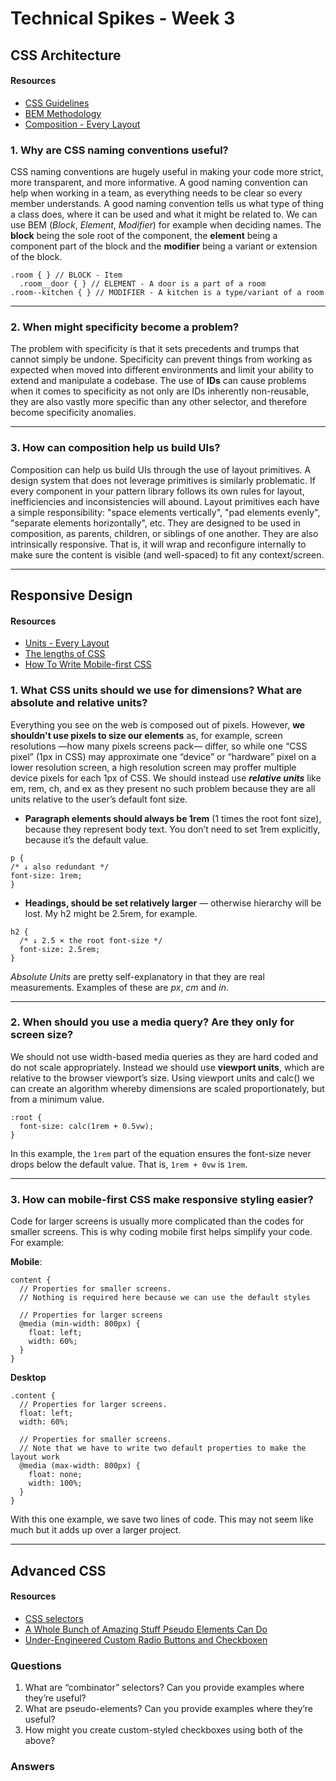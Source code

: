 # Technical Spikes - Week 3 #

## CSS Architecture

#### Resources
- [CSS Guidelines](https://cssguidelin.es/)
- [BEM Methodology](http://getbem.com/introduction/)
- [Composition - Every Layout](https://every-layout.dev/rudiments/composition/)

### 1. Why are CSS naming conventions useful?

CSS naming conventions are hugely useful in making your code more strict, more transparent, and more informative. A good naming convention can help when working in a team, as everything needs to be clear so every member understands. A good naming convention tells us what type of thing a class does, where it can be used and what it might be related to. We can use BEM (_Block_, _Element_, _Modifier_) for example when deciding names. The __block__ being the sole root of the component, the __element__ being a component part of the block and the __modifier__ being a variant or extension of the block.

```
.room { } // BLOCK - Item
  .room__door { } // ELEMENT - A door is a part of a room
.room--kitchen { } // MODIFIER - A kitchen is a type/variant of a room
```
---

### 2. When might specificity become a problem?

The problem with specificity is that it sets precedents and trumps that cannot simply be undone. Specificity can prevent things from working as expected when moved into different environments and limit your ability to extend and manipulate a codebase.
The use of __IDs__ can cause problems when it comes to specificity as not only are IDs inherently non-reusable, they are also vastly more specific than any other selector, and therefore become specificity anomalies. 

---
### 3. How can composition help us build UIs?

Composition can help us build UIs through the use of layout primitives. A design system that does not leverage primitives is similarly problematic. If every component in your pattern library follows its own rules for layout, inefficiencies and inconsistencies will abound.
Layout primitives each have a simple responsibility: "space elements vertically", "pad elements evenly", "separate elements horizontally", etc. They are designed to be used in composition, as parents, children, or siblings of one another. They are also intrinsically responsive. That is, it will wrap and reconfigure internally to make sure the content is visible (and well-spaced) to fit any context/screen.

---
## Responsive Design

#### Resources
- [Units - Every Layout](https://every-layout.dev/rudiments/units/)
- [The lengths of CSS](https://css-tricks.com/the-lengths-of-css/)
- [How To Write Mobile-first CSS](https://zellwk.com/blog/how-to-write-mobile-first-css/)

### 1. What CSS units should we use for dimensions? What are absolute and relative units?

Everything you see on the web is composed out of pixels. However, __we shouldn't use pixels to size our elements__ as, for example, screen resolutions —how many pixels screens pack— differ, so while one “CSS pixel” (1px in CSS) may approximate one “device” or “hardware” pixel on a lower resolution screen, a high resolution screen may proffer multiple device pixels for each 1px of CSS. 
We should instead use ___relative units___ like em, rem, ch, and ex as they present no such problem because they are all units relative to the user’s default font size. 
  - __Paragraph elements should always be 1rem__ (1 times the root font size), because they represent body text. You don’t need to set 1rem explicitly, because it’s the default value.
  ```
  p {
  /* ↓ also redundant */
  font-size: 1rem;
}
  ```
  - __Headings, should be set relatively larger__ — otherwise hierarchy will be lost. My h2 might be 2.5rem, for example.
  ```
  h2 {
    /* ↓ 2.5 × the root font-size */
    font-size: 2.5rem;
  }
  ```
  _Absolute Units_ are pretty self-explanatory in that they are real measurements. Examples of these are _px_, _cm_ and _in_.
  
---
### 2. When should you use a media query? Are they only for screen size?

We should not use width-based media queries as they are hard coded and do not scale appropriately. Instead we should use __viewport units__, which are relative to the browser viewport’s size. Using viewport units and calc() we can create an algorithm whereby dimensions are scaled proportionately, but from a minimum value.

```
:root {
  font-size: calc(1rem + 0.5vw);
}
```
In this example, the ```1rem``` part of the equation ensures the font-size never drops below the default value. That is, ```1rem + 0vw``` is ```1rem```.

---
### 3. How can mobile-first CSS make responsive styling easier?

Code for larger screens is usually more complicated than the codes for smaller screens. This is why coding mobile first helps simplify your code. For example:

__Mobile__:
```
content {
  // Properties for smaller screens.
  // Nothing is required here because we can use the default styles

  // Properties for larger screens
  @media (min-width: 800px) {
    float: left;
    width: 60%;
  }
}
```
__Desktop__
```
.content {
  // Properties for larger screens.
  float: left;
  width: 60%;

  // Properties for smaller screens.
  // Note that we have to write two default properties to make the layout work
  @media (max-width: 800px) {
    float: none;
    width: 100%;
  }
}
```
With this one example, we save two lines of code. This may not seem like much but it adds up over a larger project.

---

## Advanced CSS

#### Resources
- [CSS selectors](https://developer.mozilla.org/en-US/docs/Web/CSS/CSS_Selectors)
- [A Whole Bunch of Amazing Stuff Pseudo Elements Can Do](https://css-tricks.com/pseudo-element-roundup/)
- [Under-Engineered Custom Radio Buttons and Checkboxen](https://adrianroselli.com/2017/05/under-engineered-custom-radio-buttons-and-checkboxen.html)

### Questions

1. What are “combinator” selectors? Can you provide examples where they’re useful?
2. What are pseudo-elements? Can you provide examples where they’re useful?
3. How might you create custom-styled checkboxes using both of the above?

### Answers
